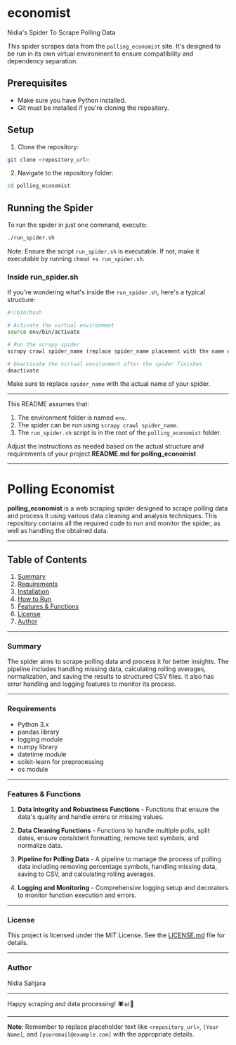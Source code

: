 # economist
Nidia's Spider To Scrape Polling Data

This spider scrapes data from the `polling_economist` site. It's designed to be run in its own virtual environment to ensure compatibility and dependency separation.

## Prerequisites

- Make sure you have Python installed.
- Git must be installed if you're cloning the repository.

## Setup

1. Clone the repository:

```bash
git clone <repository_url>
```

2. Navigate to the repository folder:

```bash
cd polling_economist
```

## Running the Spider

To run the spider in just one command, execute:

```bash
./run_spider.sh
```

Note: Ensure the script `run_spider.sh` is executable. If not, make it executable by running `chmod +x run_spider.sh`.

### Inside run_spider.sh

If you're wondering what's inside the `run_spider.sh`, here's a typical structure:

```bash
#!/bin/bash

# Activate the virtual environment
source env/bin/activate

# Run the scrapy spider
scrapy crawl spider_name (replace spider_name placement with the name of spider: get_polls)

# Deactivate the virtual environment after the spider finishes
deactivate
```

Make sure to replace `spider_name` with the actual name of your spider.

---

This README assumes that:
1. The environment folder is named `env`.
2. The spider can be run using `scrapy crawl spider_name`.
3. The `run_spider.sh` script is in the root of the `polling_economist` folder.

Adjust the instructions as needed based on the actual structure and requirements of your project.**README.md for polling_economist**

---

# Polling Economist

**polling_economist** is a web scraping spider designed to scrape polling data and process it using various data cleaning and analysis techniques. This repository contains all the required code to run and monitor the spider, as well as handling the obtained data.

---

## Table of Contents
1. [Summary](#Summary)
2. [Requirements](#Requirements)
3. [Installation](#Installation)
4. [How to Run](#How-to-Run)
5. [Features & Functions](#Features-&-Functions)
6. [License](#License)
7. [Author](#Author)

---

### Summary

The spider aims to scrape polling data and process it for better insights. The pipeline includes handling missing data, calculating rolling averages, normalization, and saving the results to structured CSV files. It also has error handling and logging features to monitor its process.

---

### Requirements

- Python 3.x
- pandas library
- logging module
- numpy library
- datetime module
- scikit-learn for preprocessing
- os module

---
### Features & Functions

1. **Data Integrity and Robustness Functions** - Functions that ensure the data's quality and handle errors or missing values.

2. **Data Cleaning Functions** - Functions to handle multiple polls, split dates, ensure consistent formatting, remove text symbols, and normalize data.

3. **Pipeline for Polling Data** - A pipeline to manage the process of polling data including removing percentage symbols, handling missing data, saving to CSV, and calculating rolling averages.

4. **Logging and Monitoring** - Comprehensive logging setup and decorators to monitor function execution and errors.

---

### License

This project is licensed under the MIT License. See the [LICENSE.md](LICENSE.md) file for details.

---

### Author

Nidia Sahjara



---

Happy scraping and data processing! 🕷📊🤖

--- 

**Note**: Remember to replace placeholder text like `<repository_url>`, `[Your Name]`, and `[youremail@example.com]` with the appropriate details.
